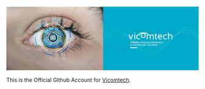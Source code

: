 ![Vicomtech Logo](../vicomtech.jpeg)

This is the Official Github Account for [Vicomtech](https://www.vicomtech.org).
